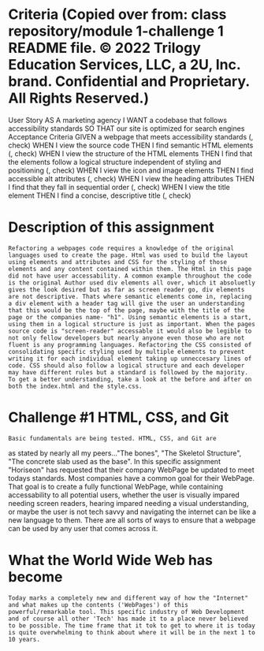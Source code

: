 # Criteria (Copied over from: class repository/module 1-challenge 1 README file.     © 2022 Trilogy Education Services, LLC, a 2U, Inc. brand. Confidential and Proprietary. All Rights Reserved.)
User Story
AS A marketing agency
I WANT a codebase that follows accessibility standards
SO THAT our site is optimized for search engines
Acceptance Criteria
GIVEN a webpage that meets accessibility standards (\, check)
WHEN I view the source code
THEN I find semantic HTML elements (\, check)
WHEN I view the structure of the HTML elements
THEN I find that the elements follow a logical structure independent of styling and positioning (\, check)
WHEN I view the icon and image elements 
THEN I find accessible alt attributes (\, check)
WHEN I view the heading attributes
THEN I find that they fall in sequential order (\, check)
WHEN I view the title element
THEN I find a concise, descriptive title (\, check)

# Description of this assignment
    Refactoring a webpages code requires a knowledge of the original languages used to create the page. Html was used to build the layout using elements and attributes and CSS for the styling of those elements and any content contained within them. The Html in this page did not have user accessability. A common example throughout the code is the original Author used div elements all over, which it absoluetly gives the look desired but as far as screen reader go, div elements are not descriptive. Thats where semantic elements come in, replacing a div element with a header tag will give the user an understanding that this would be the top of the page, maybe with the title of the page or the companies name- "h1". Using semantic elements is a start, using them in a logical structure is just as important. When the pages source code is "screen-reader" accessable it would also be legible to not only fellow developers but nearly anyone even those who are not fluent is any programming languages. Refactoring the CSS consisted of consolidating specific styling used by multiple elements to prevent writing it for each individual element taking up unneccesary lines of code. CSS should also follow a logical structure and each developer may have different rules but a standard is followed by the majority. To get a better understanding, take a look at the before and after on both the index.html and the style.css.

# Challenge #1 HTML, CSS, and Git
    
    Basic fundamentals are being tested. HTML, CSS, and Git are
as stated by nearly all my peers..."The bones", "The Skeletol Structure", "The concrete slab used as the base". In this specific assignment "Horiseon" has requested 
that their company WebPage be updated to meet todays standards. Most companies have a common goal for their WebPage. That goal is to create a fully functional WebPage, while containing accessability to all potential users, whether the user is visually impared needing screen readers, hearing impared needing a visual understanding, or maybe the user is not tech savvy and navigating the internet can be like a new language to them. There are all sorts of ways to ensure that a webpage can be used by any user that comes across it. 

# What the World Wide Web has become

    Today marks a completely new and different way of how the "Internet" and what makes up the contents ('WebPages') of this powerful/remarkable tool. This specific industry of Web Development and of course all other 'Tech' has made it to a place never believed to be possible. The time frame that it tok to get to where it is today is quite overwhelming to think about where it will be in the next 1 to 10 years.



